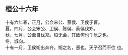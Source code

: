 ## 桓公十六年

十有六年春，正月，公会宋公、蔡侯、卫侯于曹。  
夏，四月，公会宋公、卫侯、陈侯、蔡侯伐郑。  
秋，七月，公至自伐郑。桓无会，其致何也？危之也。  
冬，城向。  
十有一月，卫侯朔出奔齐。朔之名，恶也。天子召而不往
也。  

